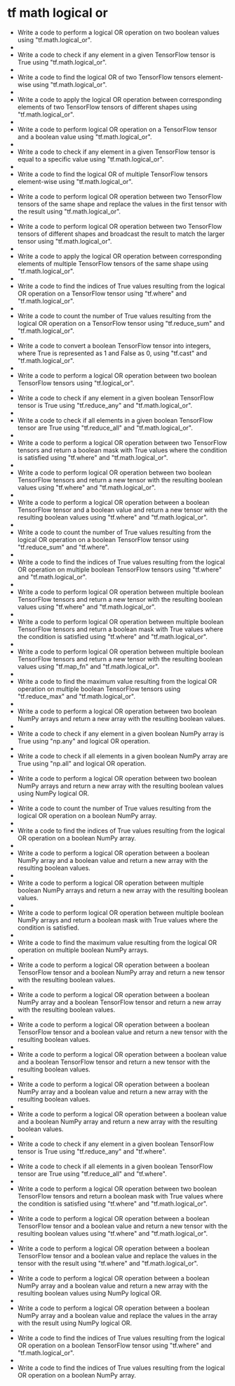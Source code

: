# tf math logical or

- Write a code to perform a logical OR operation on two boolean values using "tf.math.logical_or".
- 
- Write a code to check if any element in a given TensorFlow tensor is True using "tf.math.logical_or".
- 
- Write a code to find the logical OR of two TensorFlow tensors element-wise using "tf.math.logical_or".
- 
- Write a code to apply the logical OR operation between corresponding elements of two TensorFlow tensors of different shapes using "tf.math.logical_or".
- 
- Write a code to perform logical OR operation on a TensorFlow tensor and a boolean value using "tf.math.logical_or".
- 
- Write a code to check if any element in a given TensorFlow tensor is equal to a specific value using "tf.math.logical_or".
- 
- Write a code to find the logical OR of multiple TensorFlow tensors element-wise using "tf.math.logical_or".
- 
- Write a code to perform logical OR operation between two TensorFlow tensors of the same shape and replace the values in the first tensor with the result using "tf.math.logical_or".
- 
- Write a code to perform logical OR operation between two TensorFlow tensors of different shapes and broadcast the result to match the larger tensor using "tf.math.logical_or".
- 
- Write a code to apply the logical OR operation between corresponding elements of multiple TensorFlow tensors of the same shape using "tf.math.logical_or".
- 
- Write a code to find the indices of True values resulting from the logical OR operation on a TensorFlow tensor using "tf.where" and "tf.math.logical_or".
- 
- Write a code to count the number of True values resulting from the logical OR operation on a TensorFlow tensor using "tf.reduce_sum" and "tf.math.logical_or".
- 
- Write a code to convert a boolean TensorFlow tensor into integers, where True is represented as 1 and False as 0, using "tf.cast" and "tf.math.logical_or".
- 
- Write a code to perform a logical OR operation between two boolean TensorFlow tensors using "tf.logical_or".
- 
- Write a code to check if any element in a given boolean TensorFlow tensor is True using "tf.reduce_any" and "tf.math.logical_or".
- 
- Write a code to check if all elements in a given boolean TensorFlow tensor are True using "tf.reduce_all" and "tf.math.logical_or".
- 
- Write a code to perform a logical OR operation between two TensorFlow tensors and return a boolean mask with True values where the condition is satisfied using "tf.where" and "tf.math.logical_or".
- 
- Write a code to perform logical OR operation between two boolean TensorFlow tensors and return a new tensor with the resulting boolean values using "tf.where" and "tf.math.logical_or".
- 
- Write a code to perform a logical OR operation between a boolean TensorFlow tensor and a boolean value and return a new tensor with the resulting boolean values using "tf.where" and "tf.math.logical_or".
- 
- Write a code to count the number of True values resulting from the logical OR operation on a boolean TensorFlow tensor using "tf.reduce_sum" and "tf.where".
- 
- Write a code to find the indices of True values resulting from the logical OR operation on multiple boolean TensorFlow tensors using "tf.where" and "tf.math.logical_or".
- 
- Write a code to perform logical OR operation between multiple boolean TensorFlow tensors and return a new tensor with the resulting boolean values using "tf.where" and "tf.math.logical_or".
- 
- Write a code to perform logical OR operation between multiple boolean TensorFlow tensors and return a boolean mask with True values where the condition is satisfied using "tf.where" and "tf.math.logical_or".
- 
- Write a code to perform logical OR operation between multiple boolean TensorFlow tensors and return a new tensor with the resulting boolean values using "tf.map_fn" and "tf.math.logical_or".
- 
- Write a code to find the maximum value resulting from the logical OR operation on multiple boolean TensorFlow tensors using "tf.reduce_max" and "tf.math.logical_or".
- 
- Write a code to perform a logical OR operation between two boolean NumPy arrays and return a new array with the resulting boolean values.
- 
- Write a code to check if any element in a given boolean NumPy array is True using "np.any" and logical OR operation.
- 
- Write a code to check if all elements in a given boolean NumPy array are True using "np.all" and logical OR operation.
- 
- Write a code to perform a logical OR operation between two boolean NumPy arrays and return a new array with the resulting boolean values using NumPy logical OR.
- 
- Write a code to count the number of True values resulting from the logical OR operation on a boolean NumPy array.
- 
- Write a code to find the indices of True values resulting from the logical OR operation on a boolean NumPy array.
- 
- Write a code to perform a logical OR operation between a boolean NumPy array and a boolean value and return a new array with the resulting boolean values.
- 
- Write a code to perform a logical OR operation between multiple boolean NumPy arrays and return a new array with the resulting boolean values.
- 
- Write a code to perform logical OR operation between multiple boolean NumPy arrays and return a boolean mask with True values where the condition is satisfied.
- 
- Write a code to find the maximum value resulting from the logical OR operation on multiple boolean NumPy arrays.
- 
- Write a code to perform a logical OR operation between a boolean TensorFlow tensor and a boolean NumPy array and return a new tensor with the resulting boolean values.
- 
- Write a code to perform a logical OR operation between a boolean NumPy array and a boolean TensorFlow tensor and return a new array with the resulting boolean values.
- 
- Write a code to perform a logical OR operation between a boolean TensorFlow tensor and a boolean value and return a new tensor with the resulting boolean values.
- 
- Write a code to perform a logical OR operation between a boolean value and a boolean TensorFlow tensor and return a new tensor with the resulting boolean values.
- 
- Write a code to perform a logical OR operation between a boolean NumPy array and a boolean value and return a new array with the resulting boolean values.
- 
- Write a code to perform a logical OR operation between a boolean value and a boolean NumPy array and return a new array with the resulting boolean values.
- 
- Write a code to check if any element in a given boolean TensorFlow tensor is True using "tf.reduce_any" and "tf.where".
- 
- Write a code to check if all elements in a given boolean TensorFlow tensor are True using "tf.reduce_all" and "tf.where".
- 
- Write a code to perform a logical OR operation between two boolean TensorFlow tensors and return a boolean mask with True values where the condition is satisfied using "tf.where" and "tf.math.logical_or".
- 
- Write a code to perform a logical OR operation between a boolean TensorFlow tensor and a boolean value and return a new tensor with the resulting boolean values using "tf.where" and "tf.math.logical_or".
- 
- Write a code to perform a logical OR operation between a boolean TensorFlow tensor and a boolean value and replace the values in the tensor with the result using "tf.where" and "tf.math.logical_or".
- 
- Write a code to perform a logical OR operation between a boolean NumPy array and a boolean value and return a new array with the resulting boolean values using NumPy logical OR.
- 
- Write a code to perform a logical OR operation between a boolean NumPy array and a boolean value and replace the values in the array with the result using NumPy logical OR.
- 
- Write a code to find the indices of True values resulting from the logical OR operation on a boolean TensorFlow tensor using "tf.where" and "tf.math.logical_or".
- 
- Write a code to find the indices of True values resulting from the logical OR operation on a boolean NumPy array.